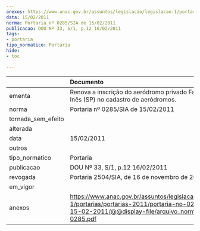 ```yaml
---
anexos: https://www.anac.gov.br/assuntos/legislacao/legislacao-1/portarias/portarias-2011/portaria-no-0285-sia-de-15-02-2011/@@display-file/arquivo_norma/PA2011-0285.pdf
data: 15/02/2011
norma: Portaria nº 0285/SIA de 15/02/2011
publicacao: DOU Nº 33, S/1, p.12 16/02/2011
tags:
- portaria
tipo_normatico: Portaria
hide: 
- toc 
 
---
```


|                    | Documento                                                                                                                                                         |
|:-------------------|:------------------------------------------------------------------------------------------------------------------------------------------------------------------|
| ementa             | Renova a inscrição do aeródromo privado Fazenda Santa Inês (SP) no cadastro de aeródromos.                                                                        |
| norma              | Portaria nº 0285/SIA de 15/02/2011                                                                                                                                |
| tornada_sem_efeito |                                                                                                                                                                   |
| alterada           |                                                                                                                                                                   |
| data               | 15/02/2011                                                                                                                                                        |
| outros             |                                                                                                                                                                   |
| tipo_normatico     | Portaria                                                                                                                                                          |
| publicacao         | DOU Nº 33, S/1, p.12 16/02/2011                                                                                                                                   |
| revogada           | Portaria 2504/SIA, de 16 de novembro de 2012                                                                                                                      |
| em_vigor           |                                                                                                                                                                   |
| anexos             | https://www.anac.gov.br/assuntos/legislacao/legislacao-1/portarias/portarias-2011/portaria-no-0285-sia-de-15-02-2011/@@display-file/arquivo_norma/PA2011-0285.pdf |